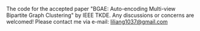 The code for the accepted paper "BGAE: Auto-encoding Multi-view Bipartite Graph Clustering" by IEEE TKDE.
Any discussions or concerns are welcomed! Please contact me via e-mail: liliang1037@gmail.com
